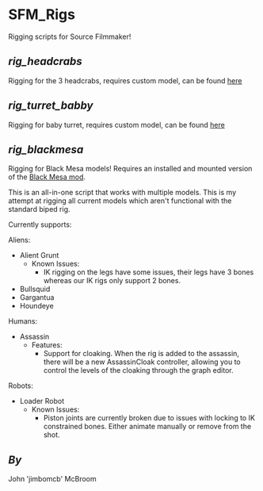 SFM_Rigs
========

Rigging scripts for Source Filmmaker!

*rig_headcrabs*
-
Rigging for the 3 headcrabs, requires custom model, can be found [here](http://steamcommunity.com/groups/OpenSourceFilmmaker/discussions/2/864945865074664734/)

*rig_turret_babby*
-
Rigging for baby turret, requires custom model, can be found [here](http://steamcommunity.com/groups/OpenSourceFilmmaker/discussions/2/864945179793303189/)

*rig_blackmesa*
-
Rigging for Black Mesa models! Requires an installed and mounted version of the [Black Mesa mod](http://blackmesasource.com).

This is an all-in-one script that works with multiple models. This is my attempt at rigging all current models which aren't functional with the standard biped rig.

Currently supports:

Aliens:

* Alient Grunt
  * Known Issues:
    * IK rigging on the legs have some issues, their legs have 3 bones whereas our IK rigs only support 2 bones.
* Bullsquid
* Gargantua
* Houndeye

Humans:

* Assassin 
  * Features:
    * Support for cloaking. When the rig is added to the assassin, there will be a new AssassinCloak controller, allowing you to control the levels of the cloaking through the graph editor.  

Robots:

* Loader Robot
  * Known Issues:
    * Piston joints are currently broken due to issues with locking to IK constrained bones. Either animate manually or remove from the shot.  


*By*
--

John 'jimbomcb' McBroom